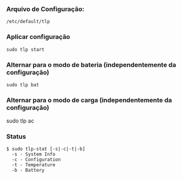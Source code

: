 ### Arquivo de Configuração:
	/etc/default/tlp

### Aplicar configuração
	sudo tlp start

### Alternar para o modo de bateria (independentemente da configuração)
	sudo tlp bat

### Alternar para o modo de carga (independentemente da configuração)
  sudo tlp ac

### Status
    $ sudo tlp-stat [-s|-c|-t|-b]
      -s - System Info
      -c - Configuration
      -t - Temperature
      -b - Battery
